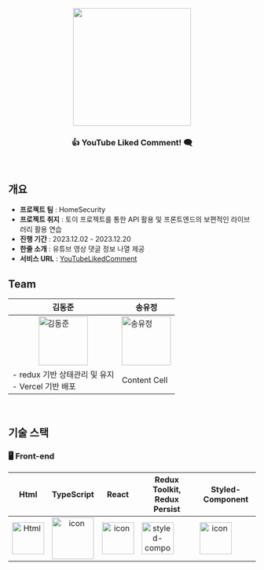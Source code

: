 <div align="center">
  <img src="https://github.com/HomeSecurityTeam/Youtube-Liked-Comment/assets/130089426/86feca5b-e98b-4d7b-ae62-d7d68eddd0a6" width="240">
</div>
<main align="center">
    <h3 align="center">👍 YouTube Liked Comment! 🗨️</h3> 
</main>
<br />


## 개요
* **프로젝트 팀** : HomeSecurity
* **프로젝트 취지** : 토이 프로젝트를 통한 API 활용 및 프론트엔드의 보편적인 라이브러리 활용 연습
* **진행 기간** : 2023.12.02 - 2023.12.20
* **한줄 소개** : 유튜브 영상 댓글 정보 나열 제공
* **서비스 URL** : [YouTubeLikedComment](https://youtube-liked-comment.vercel.app/)

## Team

| 김동준 | 송유정 |
| ------------ | ------------- |
| <div style="display: flex; justify-content: center; align-items: center;"><img alt="김동준" src="https://static.wikia.nocookie.net/marvelkoreafan/images/2/23/Thor.jpg/revision/latest/scale-to-width-down/900?cb=20150711065518&path-prefix=ko" height="100" width="100" style="display: block;"></div> | <div style="display: flex; justify-content: center; align-items: center;"><img alt="송유정" src="https://m.12inch.co.kr/web/product/big/201903/76e77ee78ee4288fc890f68ae29ba977.jpg" height="100" width="100" style="display: block;"></div> |
| - redux 기반 상태관리 및 유지 <br /> - Vercel 기반 배포 | Content Cell  |

<br />

## 기술 스택

### <span> 🖥 **Front-end** </span>
| Html | TypeScript | React | Redux Toolkit, Redux Persist | Styled-Component |
| :---: | :---: | :---: | :---: | :---: |
| <img alt="Html" src ="https://upload.wikimedia.org/wikipedia/commons/6/61/HTML5_logo_and_wordmark.svg" width="65" height="65" /> | <div style="display: flex; align-items: flex-start;"><img src="https://techstack-generator.vercel.app/ts-icon.svg" alt="icon" width="85" height="85" /></div> | <div style="display: flex; align-items: flex-start;"><img src="https://techstack-generator.vercel.app/react-icon.svg" alt="icon" width="65" height="65" /></div> | <div style="display: flex; align-items: flex-start;"><img src="https://techstack-generator.vercel.app/redux-icon.svg" alt="styled-components icon" width="65" height="65" /></div> | <div style="display: flex; align-items: flex-start;"><img src="https://i.ibb.co/ydkG6cv/img.png" alt="icon" width="65" height="65" /></div> |

<br />


